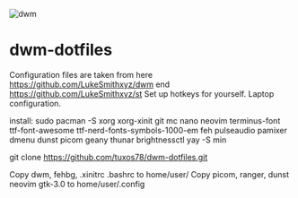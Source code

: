 ![dwm](https://user-images.githubusercontent.com/62457015/206675608-7e57daa5-6399-48b5-a10f-08cc8bb671d6.png)
# dwm-dotfiles
Configuration files are taken from here https://github.com/LukeSmithxyz/dwm end https://github.com/LukeSmithxyz/st
Set up hotkeys for yourself.
Laptop configuration.

install: sudo pacman -S xorg xorg-xinit git mc nano neovim terminus-font ttf-font-awesome ttf-nerd-fonts-symbols-1000-em feh pulseaudio pamixer dmenu dunst picom geany thunar brightnessctl
yay -S min 

git clone https://github.com/tuxos78/dwm-dotfiles.git

Copy dwm, fehbg, .xinitrc .bashrc to home/user/
Copy picom, ranger, dunst neovim gtk-3.0 to home/user/.config


